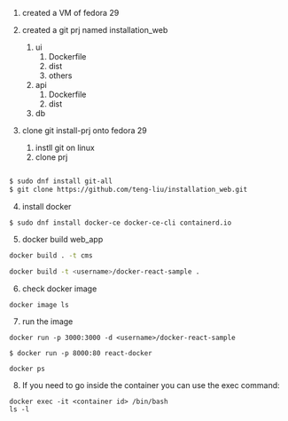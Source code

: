 

1. created a VM of fedora 29
2. created a git prj named installation_web
   1. ui
      1. Dockerfile
      2. dist
      3. others
   2. api
      1. Dockerfile
      2. dist
   3. db

3. clone git install-prj onto fedora 29
   1. instll git on linux
   2. clone prj
~~~sh

$ sudo dnf install git-all
$ git clone https://github.com/teng-liu/installation_web.git

~~~


4. install docker
~~~
$ sudo dnf install docker-ce docker-ce-cli containerd.io
~~~

5. docker build web_app
~~~sh
docker build . -t cms

docker build -t <username>/docker-react-sample .
~~~

6. check docker image
~~~
docker image ls
~~~

7. run the image
~~~
docker run -p 3000:3000 -d <username>/docker-react-sample

$ docker run -p 8000:80 react-docker

docker ps
~~~

8. If you need to go inside the container you can use the exec command:
~~~
docker exec -it <container id> /bin/bash
ls -l
~~~




